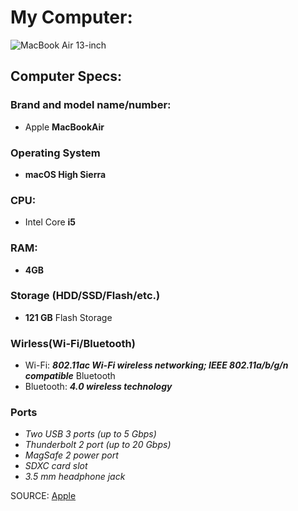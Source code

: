 # My Computer:
![MacBook Air 13-inch](https://support.apple.com/library/APPLE/APPLECARE_ALLGEOS/SP714/SP714-techspecs_headline_13inch.jpg)
## Computer Specs:
### Brand and model name/number:
* Apple **MacBookAir**
### Operating System
* __macOS High Sierra__
### CPU:
* Intel Core **i5**
### RAM:
* **4GB**
### Storage (HDD/SSD/Flash/etc.)
* **121 GB** Flash Storage
### Wirless(Wi-Fi/Bluetooth)
* Wi-Fi: **_802.11ac Wi-Fi wireless networking; IEEE 802.11a/b/g/n compatible_**
Bluetooth
* Bluetooth: **_4.0 wireless technology_**
### Ports
* *Two USB 3 ports (up to 5 Gbps)*
* *Thunderbolt 2 port (up to 20 Gbps)*
* *MagSafe 2 power port*
* *SDXC card slot*
* *3.5 mm headphone jack*

SOURCE: [Apple](https://support.apple.com/kb/sp714?locale=en_JO)
